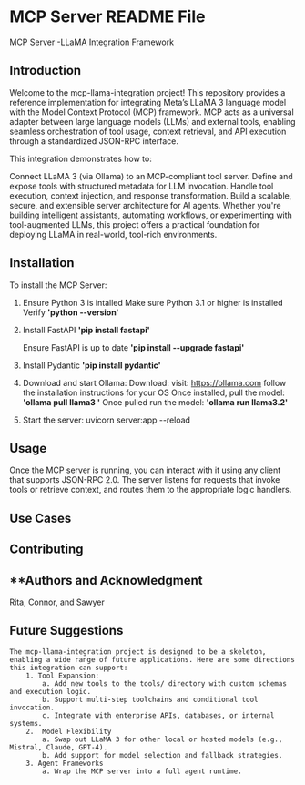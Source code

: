 # **MCP Server README File**
MCP Server -LLaMA Integration Framework

## **Introduction**

Welcome to the mcp-llama-integration project! This repository provides a reference implementation for integrating Meta’s LLaMA 3 language model with the Model Context Protocol (MCP) framework. MCP acts as a universal adapter between large language models (LLMs) and external tools, enabling seamless orchestration of tool usage, context retrieval, and API execution through a standardized JSON-RPC interface.

This integration demonstrates how to:

Connect LLaMA 3 (via Ollama) to an MCP-compliant tool server.
Define and expose tools with structured metadata for LLM invocation.
Handle tool execution, context injection, and response transformation.
Build a scalable, secure, and extensible server architecture for AI agents.
Whether you're building intelligent assistants, automating workflows, or experimenting with tool-augmented LLMs, this project offers a practical foundation for deploying LLaMA in real-world, tool-rich environments.

## **Installation**

To install the MCP Server:

1. Ensure Python 3 is intalled
    Make sure Python 3.1 or higher is installed
    Verify
        **'python --version'**

2. Install FastAPI
    **'pip install fastapi'**

    Ensure FastAPI is up to date 
        **'pip install --upgrade fastapi'**

3. Install Pydantic
    **'pip install pydantic'**

4. Download and start Ollama:
    Download:
        visit: https://ollama.com
        follow the installation instructions for your OS 
    Once installed, pull the model:
       **'ollama pull llama3 '**
    Once pulled run the model:
    **'ollama run llama3.2'**

5. Start the server: 
    uvicorn server:app --reload



## **Usage**

Once the MCP server is running, you can interact with it using any client that supports JSON-RPC 2.0. The server listens for requests that invoke tools or retrieve context, and routes them to the appropriate logic handlers.

## **Use Cases**

## **Contributing**


## **Authors and Acknowledgment
Rita, Connor, and Sawyer


## **Future Suggestions**
    The mcp-llama-integration project is designed to be a skeleton, enabling a wide range of future applications. Here are some directions this integration can support:
        1. Tool Expansion:
            a. Add new tools to the tools/ directory with custom schemas and execution logic.
            b. Support multi-step toolchains and conditional tool invocation.
            c. Integrate with enterprise APIs, databases, or internal systems.
        2.  Model Flexibility
            a. Swap out LLaMA 3 for other local or hosted models (e.g., Mistral, Claude, GPT-4).
            b. Add support for model selection and fallback strategies.
        3. Agent Frameworks
            a. Wrap the MCP server into a full agent runtime.
